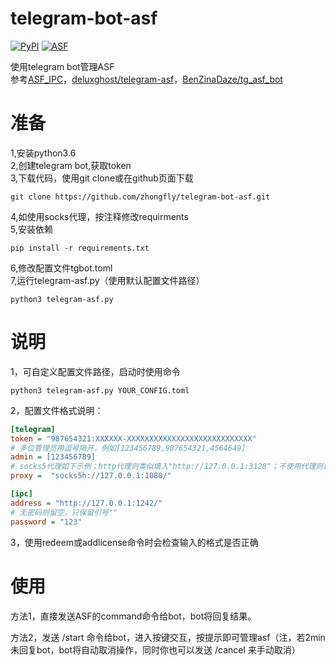 # telegram-bot-asf
[![PyPI](https://img.shields.io/badge/Python-3.6-blue.svg?style=flat-square)](https://pypi.python.org/pypi/ASF-IPC)
[![ASF](https://img.shields.io/badge/ASF-3.4.0.5%20supported-orange.svg?style=flat-square)](https://github.com/JustArchi/ArchiSteamFarm)

使用telegram bot管理ASF  
参考[ASF_IPC](https://github.com/deluxghost/ASF_IPC)，[deluxghost/telegram-asf](https://github.com/deluxghost/telegram-asf)，[BenZinaDaze/tg_asf_bot](https://github.com/BenZinaDaze/tg_asf_bot)  

# 准备
1,安装python3.6  
2,创建telegram bot,获取token  
3,下载代码，使用git clone或在github页面下载
```shell
git clone https://github.com/zhongfly/telegram-bot-asf.git  
```
4,如使用socks代理，按注释修改requirments  
5,安装依赖
```shell
pip install -r requirements.txt  
```
6,修改配置文件tgbot.toml  
7,运行telegram-asf.py（使用默认配置文件路径）  
```shell
python3 telegram-asf.py
```

# 说明
1，可自定义配置文件路径，启动时使用命令
```shell
python3 telegram-asf.py YOUR_CONFIG.toml  
```
2，配置文件格式说明：
```ini
[telegram]
token = "987654321:XXXXXX-XXXXXXXXXXXXXXXXXXXXXXXXXXXX"
# 多位管理员用逗号隔开，例如[123456789,987654321,4564649]
admin = [123456789]
# socks5代理如下示例；http代理则类似填入"http://127.0.0.1:3128"；不使用代理则留空，只保留引号""
proxy =  "socks5h://127.0.0.1:1080/"

[ipc]
address = "http://127.0.0.1:1242/"
# 无密码则留空，只保留引号""
password = "123"
```
3，使用redeem或addlicense命令时会检查输入的格式是否正确


# 使用
方法1，直接发送ASF的command命令给bot，bot将回复结果。  
  
方法2，发送 /start 命令给bot，进入按键交互，按提示即可管理asf（注，若2min未回复bot，bot将自动取消操作，同时你也可以发送 /cancel 来手动取消）  
